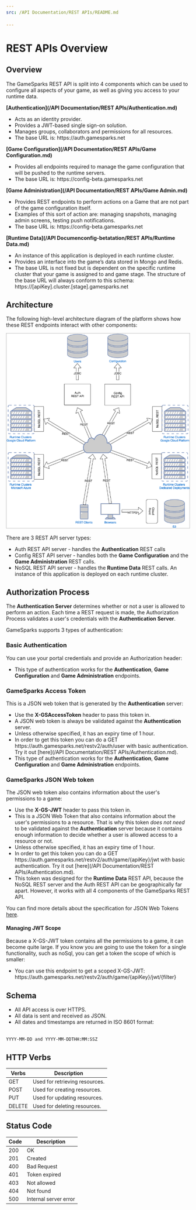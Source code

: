 ```yaml
---
src: /API Documentation/REST APIs/README.md

---
```


# REST APIs Overview

## Overview
The GameSparks REST API is split into 4 components which can be used to configure all aspects of your game, as well as giving you access to your runtime data.

**[Authentication](/API Documentation/REST APIs/Authentication.md)**
* Acts as an identity provider.
* Provides a JWT-based single sign-on solution.
* Manages groups, collaborators and permissions for all resources.
* The base URL is: https:<nolink>//auth.gamesparks.net

**[Game Configuration](/API Documentation/REST APIs/Game Configuration.md)**
* Provides all endpoints required to manage the game configuration that will be pushed to the runtime servers.
* The base URL is: https:<nolink>//config-beta.gamesparks.net

**[Game Administration](/API Documentation/REST APIs/Game Admin.md)**
* Provides REST endpoints to perform actions on a Game that are not part of the game configuration itself.
* Examples of this sort of action are: managing snapshots, managing admin screens, testing push notifications.
* The base URL is: https:<nolink>//config-beta.gamesparks.net

**[Runtime Data](/API Documenconfig-betatation/REST APIs/Runtime Data.md)**
* An instance of this application is deployed in each runtime cluster.
* Provides an interface into the game’s data stored in Mongo and Redis.
* The base URL is not fixed but is dependent on the specific runtime cluster that your game is assigned to and game stage. The structure of the base URL will always conform to this schema: https:<nolink>//[apiKey].cluster.[stage].gamesparks.net

## Architecture

The following high-level architecture diagram of the platform shows how these REST endpoints interact with other components:

![](img/RESTAPI/NewArchitecture.png)

There are 3 REST API server types:
* Auth REST API server - handles the **Authentication** REST calls
* Config REST API server - handles both the **Game Configuration** and the **Game Administration** REST calls.
* NoSQL REST API server - handles the **Runtime Data** REST calls. An instance of this application is deployed on each runtime cluster.

## Authorization Process

The **Authentication Server** determines whether or not a user is allowed to perform an action. Each time a REST request is made, the Authorization Process validates a user's credentials with the **Authentication Server**.

GameSparks supports 3 types of authentication:

### Basic Authentication

You can use your portal credentials and provide an Authorization header:
* This type of authentication works for the **Authentication**, **Game Configuration** and **Game Administration** endpoints.

### GameSparks Access Token

This is a JSON web token that is generated by the **Authentication** server:
* Use the **X-GSAccessToken** header to pass this token in.
* A JSON web token is always be validated against the **Authentication** server.
* Unless otherwise specified, it has an expiry time of 1 hour.
* In order to get this token you can do a GET https:<nolink>//auth.gamesparks.net/restv2/auth/user with basic authentication. Try it out [here](/API Documentation/REST APIs/Authentication.md).
* This type of authentication works for the **Authentication**, **Game Configuration** and **Game Administration** endpoints.



### GameSparks JSON Web token

The JSON web token also contains information about the user's permissions to a game:
* Use the **X-GS-JWT** header to pass this token in.
* This is a JSON Web Token that also contains information about the user's permissions to a resource. That is why this token *does not need* to be validated against the **Authentication** server because it contains enough information to decide whether a user is allowed access to a resource or not.
* Unless otherwise specified, it has an expiry time of 1 hour.
* In order to get this token you can do a GET https:<nolink>//auth.gamesparks.net/restv2/auth/game/{apiKey}/jwt with basic authentication. Try it out [here](/API Documentation/REST APIs/Authentication.md).
* This token was designed for the **Runtime Data** REST API, because the NoSQL REST server and the Auth REST API can be geographically far apart. However, it works with all 4 components of the GameSparks REST API.

You can find more details about the specification for JSON Web Tokens [here](https://jwt.io/).

#### Managing JWT Scope

Because a X-GS-JWT token contains all the permissions to a game, it can become quite large. If you know you are going to use the token for a single functionality, such as noSql, you can get a token the scope of which is smaller:
* You can use this endpoint to get a scoped X-GS-JWT:
https:<nolink>//auth.gamesparks.net/restv2/auth/game/{apiKey}/jwt/{filter}



## Schema

* All API access is over HTTPS.
* All data is sent and received as JSON.
* All dates and timestamps are returned in ISO 8601 format:

```

YYYY-MM-DD and YYYY-MM-DDTHH:MM:SSZ

```

## HTTP Verbs

Verbs  | Description
-----  | -----------
GET    | Used for retrieving resources.
POST   | Used for creating resources.
PUT    | Used for updating resources.
DELETE | Used for deleting resources.

## Status Code

Code | Description
-- | --
200 | OK
201 | Created
400 | Bad Request
401 | Token expired
403 | Not allowed
404 | Not found
500 | Internal server error
